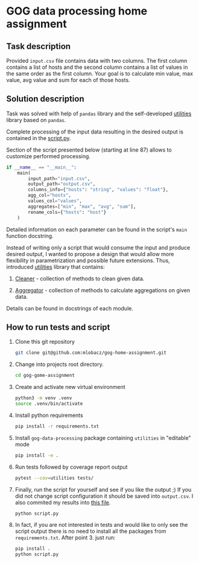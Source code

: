 # GOG data processing home assignment

## Task description

Provided `input.csv` file contains data with two columns.
The first column contains a list of hosts and the second column contains a list of values in the same order as the first column.
Your goal is to calculate min value, max value, avg value and sum for each of those hosts.

## Solution description

Task was solved with help of `pandas` library and the self-developed [utilities](utilities) library based on `pandas`.

Complete processing of the input data resulting in the desired output is contained in the [script.py](script.py).

Section of the script presented below (starting at line 87) allows to customize performed processing.

```python
if __name__ == "__main__":
    main(
        input_path="input.csv",
        output_path="output.csv",
        columns_info={"hosts": "string", "values": "float"},
        agg_col="hosts",
        values_col="values",
        aggregates=["min", "max", "avg", "sum"],
        rename_cols={"hosts": "host"}
    )
```

Detailed information on each parameter can be found in the script's `main` function docstring.

Instead of writing only a script that would consume the input and produce desired output, I wanted to propose a design that would allow more flexibility in parametrization and possible future extensions. Thus, introduced [utilities](utilities) library that contains:

1. [Cleaner](utilities/cleaner.py) - collection of methods to clean given data.

2. [Aggregator](utilities/aggregator.py) - collection of methods to calculate aggregations on given data.

Details can be found in docstrings of each module.

## How to run tests and script

1. Clone this git repository

    ```bash
    git clone git@github.com:mlobacz/gog-home-assignment.git
    ```

2. Change into projects root directory.

    ```bash
    cd gog-gome-assignment
    ```

3. Create and activate new virtual environment

    ```bash
    python3 -m venv .venv
    source .venv/bin/activate
    ```

4. Install python requirements

    ```bash
    pip install -r requirements.txt
    ```

5. Install `gog-data-processing` package containing `utilities` in "editable" mode

    ```bash
    pip install -e .
    ```

6. Run tests followed by coverage report output

    ```bash
    pytest --cov=utilities tests/
    ```

7. Finally, run the script for yourself and see if you like the output ;) If you did not change script configuration it should be saved into `output.csv`. I also commited my results into [this file](output_ml.csv).

    ```bash
    python script.py
    ```

8. In fact, if you are not interested in tests and would like to only see the script output there is no need to install all the packages from `requirements.txt`. After point 3. just run:
    ```bash
    pip install .
    python script.py
    ```